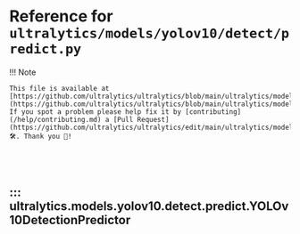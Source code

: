 # Reference for `ultralytics/models/yolov10/detect/predict.py`

!!! Note

    This file is available at [https://github.com/ultralytics/ultralytics/blob/main/ultralytics/models/yolov10/detect/predict.py](https://github.com/ultralytics/ultralytics/blob/main/ultralytics/models/yolov10/detect/predict.py). If you spot a problem please help fix it by [contributing](/help/contributing.md) a [Pull Request](https://github.com/ultralytics/ultralytics/edit/main/ultralytics/models/yolov10/detect/predict.py) 🛠️. Thank you 🙏!

<br><br>

## ::: ultralytics.models.yolov10.detect.predict.YOLOv10DetectionPredictor

<br><br>
